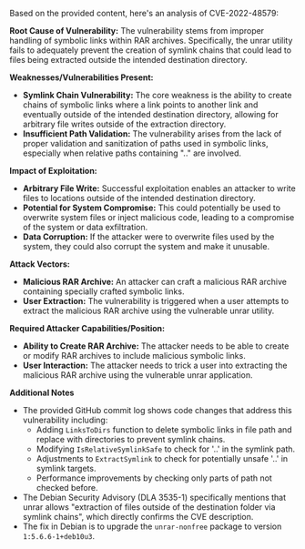 Based on the provided content, here's an analysis of CVE-2022-48579:

**Root Cause of Vulnerability:**
The vulnerability stems from improper handling of symbolic links within RAR archives. Specifically, the unrar utility fails to adequately prevent the creation of symlink chains that could lead to files being extracted outside the intended destination directory.

**Weaknesses/Vulnerabilities Present:**
- **Symlink Chain Vulnerability:** The core weakness is the ability to create chains of symbolic links where a link points to another link and eventually outside of the intended destination directory, allowing for arbitrary file writes outside of the extraction directory.
- **Insufficient Path Validation:**  The vulnerability arises from the lack of proper validation and sanitization of paths used in symbolic links, especially when relative paths containing ".." are involved.

**Impact of Exploitation:**
- **Arbitrary File Write:** Successful exploitation enables an attacker to write files to locations outside of the intended destination directory.
- **Potential for System Compromise:** This could potentially be used to overwrite system files or inject malicious code, leading to a compromise of the system or data exfiltration.
- **Data Corruption:** If the attacker were to overwrite files used by the system, they could also corrupt the system and make it unusable.

**Attack Vectors:**
- **Malicious RAR Archive:** An attacker can craft a malicious RAR archive containing specially crafted symbolic links.
- **User Extraction:** The vulnerability is triggered when a user attempts to extract the malicious RAR archive using the vulnerable unrar utility.

**Required Attacker Capabilities/Position:**
- **Ability to Create RAR Archive:** The attacker needs to be able to create or modify RAR archives to include malicious symbolic links.
- **User Interaction:** The attacker needs to trick a user into extracting the malicious RAR archive using the vulnerable unrar application.

**Additional Notes**
- The provided GitHub commit log shows code changes that address this vulnerability including:
  - Adding `LinksToDirs` function to delete symbolic links in file path and replace with directories to prevent symlink chains.
  - Modifying `IsRelativeSymlinkSafe` to check for '..' in the symlink path.
  - Adjustments to `ExtractSymlink` to check for potentially unsafe '..' in symlink targets.
  - Performance improvements by checking only parts of path not checked before.
- The Debian Security Advisory (DLA 3535-1) specifically mentions that unrar allows "extraction of files outside of the destination folder via symlink chains", which directly confirms the CVE description.
- The fix in Debian is to upgrade the `unrar-nonfree` package to version `1:5.6.6-1+deb10u3`.